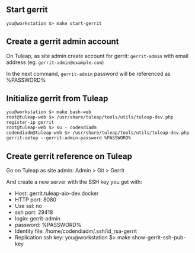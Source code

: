Start gerrit
------------

    you@workstation $> make start-gerrit

Create a gerrit admin account
-----------------------------

On Tuleap, as site admin create account for gerrit: `gerrit-admin` with email address (eg. `gerrit-admin@example.com`)

In the next command, `gerrit-admin` password will be referenced as %PASSWORD%

Initialize gerrit from Tuleap
-----------------------------

    you@workstation $> make bash-web
    root@tuleap-web $> /usr/share/tuleap/tools/utils/tuleap-dev.php register-ip gerrit
    root@tuleap-web $> su - codendiadm
    codendiadm@tuleap-web $> /usr/share/tuleap/tools/utils/tuleap-dev.php gerrit-setup --gerrit-admin-password %PASSWORD%

Create gerrit reference on Tuleap
---------------------------------

Go on Tuleap as site admin: Admin > Git > Gerrit

And create a new server with the SSH key you get with:

* Host: gerrit.tuleap-aio-dev.docker
* HTTP port: 8080
* Use ssl: no
* ssh port: 29418
* login: gerrit-admin
* password: %PASSWORD%
* Identity file: /home/codendiadm/.ssh/id_rsa-gerrit
* Replication ssh key:
  you@workstation $> make show-gerrit-ssh-pub-key
